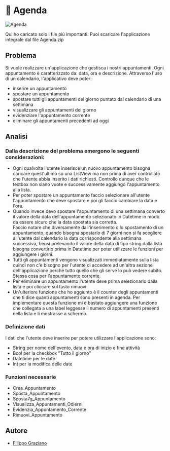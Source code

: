 # 📆 Agenda

![Agenda](https://user-images.githubusercontent.com/78277419/187724156-ab937cc0-0661-4194-8582-a59b1eabd7c5.png)

Qui ho caricato solo i file più importanti. Puoi scaricare l'applicazione integrale dal file Agenda.zip

## Problema
Si vuole realizzare un'applicazione che gestisca i nostri appuntamenti. Ogni appuntamento è caratterizzato da: data, ora e descrizione.
Attraverso l'uso di un calendario, l'applicativo deve poter:
- inserire un appuntamento
- spostare un appuntamento
- spostare tutti gli appuntamenti del giorno puntato dal calendario di una settimana
- visualizzare gli appuntamenti del giorno
- evidenziare l'appuntamento corrente
- eliminare gli appuntamenti precedenti ad oggi

## Analisi

### Dalla descrizione del problema emergono le seguenti considerazioni:
- Ogni qualvolta l'utente inserisce un nuovo appuntamento bisogna caricare quest'ultimo su una ListView ma non prima di aver controllato che l'utente abbia inserito i dati richiesti. Controllo dunque che le textbox non siano vuote e successivamente aggiungo l'appuntamento alla lista.
- Per poter spostare un appuntamento faccio selezionare all'utente l'appuntamento che deve spostare e poi gli faccio cambiare la data e l'ora.
- Quando invece devo spostare l'appuntamento di una settimana converto il valore della data dell'appuntamento selezionato in Datetime in modo da essere sicuro che la data spostata sia corretta. <br>
Faccio notare che diversamente dall'inserimento o lo spostamento di un appuntamento, quando bisogna spostarlo di 7 giorni non si fa scegliere all'utente dal calendario la data corrispondente alla settimana successiva, bensì prelevando il valore della data di tipo string dalla lista bisogna convertirlo prima in Datetime per poter utilizzare le funzioni per aggiungere i giorni.
- Tutti gli appuntamenti vengono visualizzati immediatamente sulla lista quindi non c'è bisogno per l'utente di accedere ad un'altra sezione dell'applicazione perché tutto quello che gli serve lo può vedere subito. Stessa cosa per l'appuntamento corrente.
- Per eliminare un appuntamento l'utente deve prima selezionarlo dalla lista e poi cliccare sul tasto rimuovi
- Un'ulteriore funzione che ho aggiunto è il counter degli appuntamenti che ti dice quanti appuntamenti sono presenti in agenda. Per implementare questa funzione mi è bastato aggiungere una funzione che collegata a una label leggesse il numero di appuntamenti presenti nella lista e li mostrasse a schermo.

### Definizione dati
I dati che l'utente deve inserire per potere utilizzare l'applicazione sono:
- String per nome dell'evento, data e ora di inizio e fine attività
- Bool per la checkbox "Tutto il giorno"
- Datetime per le date
- Int per la modifica delle date

### Funzioni necessarie
- Crea_Appuntamento
- Sposta_Appuntamento
- Sposta7g_Appuntamento
- Visualizza_Appuntamenti_Odierni
- Evidenzia_Appuntamento_Corrente
- Rimuovi_Appuntamento

## Autore
- [Filippo Graziano](https://github.com/Grax03)
